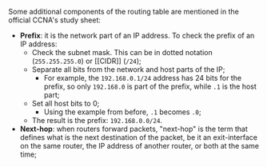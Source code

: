 Some additional components of the routing table are mentioned in the official CCNA's study sheet:

- **Prefix**: it is the network part of an IP address. To check the prefix of an IP address:
	- Check the subnet mask. This can be in dotted notation (`255.255.255.0`) or [[CIDR]] (`/24`);
	- Separate all bits from the network and host parts of the IP;
		- For example, the `192.168.0.1/24` address has 24 bits for the prefix, so only `192.168.0` is part of the prefix, while `.1` is the host part;
	- Set all host bits to 0;
		- Using the example from before, `.1` becomes `.0`;
	- The result is the prefix: `192.168.0.0/24`.
- **Next-hop**: when routers forward packets, "next-hop" is the term that defines what is the next destination of the packet, be it an exit-interface on the same router, the IP address of another router, or both at the same time;